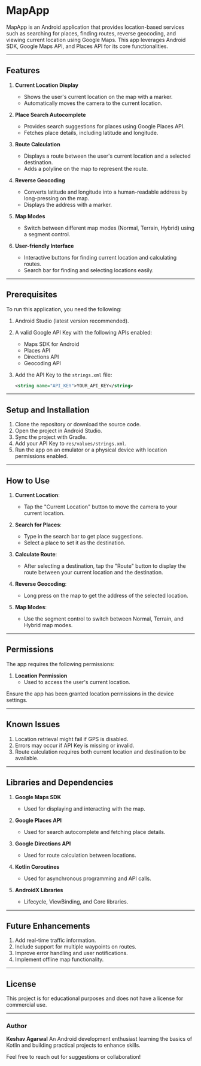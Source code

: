 # MapApp

MapApp is an Android application that provides location-based services such as searching for places, finding routes, reverse geocoding, and viewing current location using Google Maps. This app leverages Android SDK, Google Maps API, and Places API for its core functionalities.

---

## Features

1. **Current Location Display**  
   - Shows the user's current location on the map with a marker.  
   - Automatically moves the camera to the current location.

2. **Place Search Autocomplete**  
   - Provides search suggestions for places using Google Places API.  
   - Fetches place details, including latitude and longitude.  

3. **Route Calculation**  
   - Displays a route between the user's current location and a selected destination.  
   - Adds a polyline on the map to represent the route.  

4. **Reverse Geocoding**  
   - Converts latitude and longitude into a human-readable address by long-pressing on the map.  
   - Displays the address with a marker.  

5. **Map Modes**  
   - Switch between different map modes (Normal, Terrain, Hybrid) using a segment control.  

6. **User-friendly Interface**  
   - Interactive buttons for finding current location and calculating routes.  
   - Search bar for finding and selecting locations easily.  

---

## Prerequisites

To run this application, you need the following:

1. Android Studio (latest version recommended).  
2. A valid Google API Key with the following APIs enabled:  
   - Maps SDK for Android  
   - Places API  
   - Directions API  
   - Geocoding API  

3. Add the API Key to the `strings.xml` file:  
   ```xml
   <string name="API_KEY">YOUR_API_KEY</string>
   ```

---

## Setup and Installation

1. Clone the repository or download the source code.  
2. Open the project in Android Studio.  
3. Sync the project with Gradle.  
4. Add your API Key to `res/values/strings.xml`.  
5. Run the app on an emulator or a physical device with location permissions enabled.

---

## How to Use

1. **Current Location**:  
   - Tap the "Current Location" button to move the camera to your current location.  

2. **Search for Places**:  
   - Type in the search bar to get place suggestions.  
   - Select a place to set it as the destination.  

3. **Calculate Route**:  
   - After selecting a destination, tap the "Route" button to display the route between your current location and the destination.  

4. **Reverse Geocoding**:  
   - Long press on the map to get the address of the selected location.  

5. **Map Modes**:  
   - Use the segment control to switch between Normal, Terrain, and Hybrid map modes.

---

## Permissions

The app requires the following permissions:  
1. **Location Permission**  
   - Used to access the user's current location.  

Ensure the app has been granted location permissions in the device settings.

---

## Known Issues

1. Location retrieval might fail if GPS is disabled.  
2. Errors may occur if API Key is missing or invalid.  
3. Route calculation requires both current location and destination to be available.

---

## Libraries and Dependencies

1. **Google Maps SDK**  
   - Used for displaying and interacting with the map.  

2. **Google Places API**  
   - Used for search autocomplete and fetching place details.  

3. **Google Directions API**  
   - Used for route calculation between locations.  

4. **Kotlin Coroutines**  
   - Used for asynchronous programming and API calls.  

5. **AndroidX Libraries**  
   - Lifecycle, ViewBinding, and Core libraries.  

---

## Future Enhancements

1. Add real-time traffic information.  
2. Include support for multiple waypoints on routes.  
3. Improve error handling and user notifications.  
4. Implement offline map functionality.  

---

## License

This project is for educational purposes and does not have a license for commercial use.  

---

### Author

**Keshav Agarwal**
An Android development enthusiast learning the basics of Kotlin and building practical projects to enhance skills.  

Feel free to reach out for suggestions or collaboration! 
